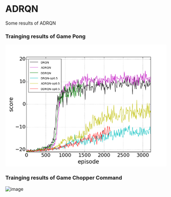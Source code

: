 # ADRQN
Some results of ADRQN

### Trainging results of Game Pong

![image](https://github.com/anonymous-nn/ADRQN/blob/master/pong-training.png)

### Trainging results of Game Chopper Command

![image](https://github.com/anonymous-nn/ADRQN/blob/master/chpcmd-training.png)
